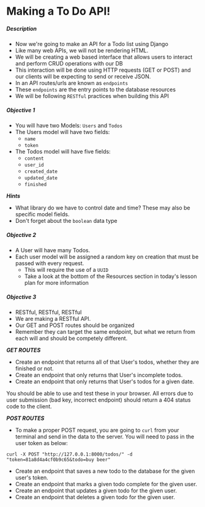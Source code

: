 # Making a To Do API!

##### Description

* Now we're going to make an API for a Todo list using Django
* Like many web APIs, we will not be rendering HTML. 
* We will be creating a web based interface that allows users to interact and perform CRUD operations with our DB
* This interaction will be done using HTTP requests (GET or POST) and our clients will be expecting to send or receive JSON.
* In an API routes/urls are known as `endpoints`
* These `endpoints` are the entry points to the database resources
* We will be following `RESTful` practices when building this API

##### Objective 1

* You will have two Models: `Users` and `Todos`
* The Users model will have two fields: 
	* `name`
	* `token`
* The Todos model will have five fields: 
	* `content`
	* `user_id`
	* `created_date`
	* `updated_date`
	* `finished`
	
***Hints***

* What library do we have to control date and time? These may also be specific model fields.
* Don't forget about the `boolean` data type

##### Objective 2

* A User will have many Todos.
* Each user model will be assigned a random key on creation that must be passed with every request. 
	* This will require the use of a `UUID`
	* Take a look at the bottom of the Resources section in today's lesson plan for more information

##### Objective 3

* RESTful, RESTful, RESTful
* We are making a RESTful API. 
* Our GET and POST routes should be organized
* Remember they can target the same endpoint, but what we return from each will and should be competely different.

***GET ROUTES***

- Create an endpoint that returns all of that User's todos, whether they are finished or not.
- Create an endpoint that only returns that User's incomplete todos.
- Create an endpoint that only returns that User's todos for a given date.

You should be able to use and test these in your browser. All errors due to user submission (bad key, incorrect endpoint) should return a 404 status code to the client.

***POST ROUTES***

* To make a proper POST request, you are going to `curl` from your terminal and send in the data to the server.  You will need to pass in the user token as below:

```     
curl -X POST "http://127.0.0.1:8000/todos/" -d "token=81a8d4a4cf0b9c65&todo=buy beer"
```

* Create an endpoint that saves a new todo to the database for the given user's token.
* Create an endpoint that marks a given todo complete for the given user.
* Create an endpoint that updates a given todo for the given user.
* Create an endpoint that deletes a given todo for the given user.
